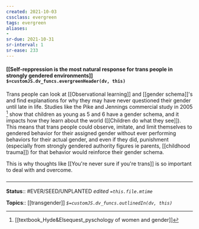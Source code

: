 ```yaml
---
created: 2021-10-03
cssclass: evergreen
tags: evergreen
aliases:
- 
sr-due: 2021-10-31
sr-interval: 1
sr-ease: 233
---
```

#### [[Self-reppression is the most natural response for trans people in strongly gendered environments]] `$=customJS.dv_funcs.evergreenHeader(dv, this)`

Trans people can look at [[Observational learning]] and [[gender schema]]'s and find explanations for why they may have never questioned their gender until late in life. Studies like the Pike and Jennings commercial study in 2005 [^1] show that children as young as 5 and 6 have a gender schema, and it impacts how they learn about the world ([[Children do what they see]]). This means that trans people could observe, imitate, and limit themselves to gendered behavior for their assigned gender without ever performing behaviors for their actual gender, and even if they did, punishment (especially from strongly gendered authority figures ie parents, [[childhood trauma]]) for that behavior would reinforce their gender schema. 

This is why thoughts like [[You're never sure if you're trans]] is so important to deal with and overcome.

### <hr class="footnote"/>

**Status**:: #EVER/SEED/UNPLANTED 
*edited `=this.file.mtime`*

**Topics**:: [[transgender]]
*`$=customJS.dv_funcs.outlinedIn(dv, this)`*


[^1]: [[textbook_Hyde&Elsequest_pyschology of women and gender]]